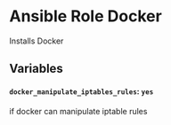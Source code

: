 # Ansible Role Docker
Installs Docker

## Variables

#### `docker_manipulate_iptables_rules`: `yes`
if docker can manipulate iptable rules